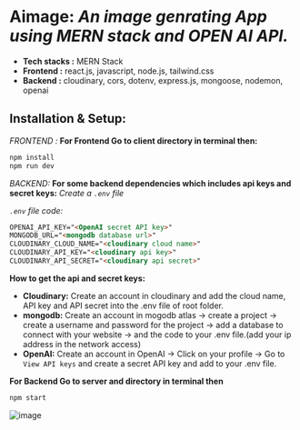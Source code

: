 # Aimage: *An image genrating App using MERN stack and OPEN AI API.*
- **Tech stacks :** MERN Stack 
- **Frontend :** react.js, javascript, node.js, tailwind.css
- **Backend :** cloudinary, cors, dotenv, express.js, mongoose, nodemon, openai

## Installation & Setup:
*FRONTEND :*
**For Frontend Go to client directory in terminal then:**
```bash
npm install
npm run dev
```
*BACKEND:*
**For some backend dependencies which includes api keys and secret keys:**
*Create a `.env` file*

*`.env` file code:*
```html
OPENAI_API_KEY="<OpenAI secret API key>"
MONGODB_URL="<mongodb database url>"
CLOUDINARY_CLOUD_NAME="<cloudinary cloud name>"
CLOUDINARY_API_KEY="<cloudinary api key>"
CLOUDINARY_API_SECRET="<cloudinary api secret>"
```

**How to get the api and secret keys:**
- **Cloudinary:** Create an account in cloudinary and add the cloud name, API key and API secret into the .env file of root folder.
- **mongodb:** Create an account in mogodb atlas -> create a project -> create a username and password for the project -> add a database to connect with your website -> and the code to your .env file.(add your ip address in the network access) 
- **OpenAI:** Create an account in OpenAI -> Click on your profile -> Go to `View API keys` and create a secret API key and add to your .env file.

**For Backend Go to server and directory in terminal then**
```bash
npm start
```
![image](https://user-images.githubusercontent.com/75258734/215357318-739cd600-2acc-49bd-8f27-67eb7d4b531d.png)

